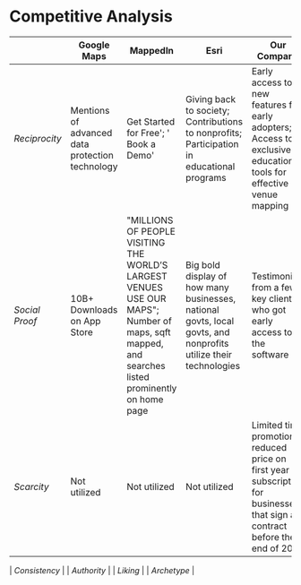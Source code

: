 # Competitive Analysis

| | Google Maps | MappedIn | Esri | Our Company |
|--|--|--|--|--|
| *Reciprocity* | Mentions of advanced data protection technology | Get Started for Free'; ' Book a Demo' | Giving back to society; Contributions to nonprofits; Participation in educational programs | Early access to new features for early adopters; Access to exclusive educational tools for effective venue mapping |
| *Social Proof* | 10B+ Downloads on App Store | "MILLIONS OF PEOPLE VISITING THE WORLD’S LARGEST VENUES USE OUR MAPS"; Number of maps, sqft mapped, and searches listed prominently on home page | Big bold display of how many businesses, national govts, local govts, and nonprofits utilize their technologies | Testimonials from a few key clients who got early access to the software |
| *Scarcity* | Not utilized | Not utilized | Not utilized | Limited time promotion - reduced price on first year subscription for businesses that sign a contract before the end of 2023 |

| *Consistency* |
| *Authority* |
| *Liking* |
| *Archetype* |